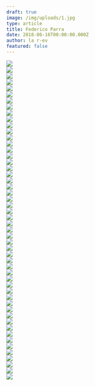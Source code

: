 ```yaml
---
draft: true
image: /img/uploads/1.jpg
type: article
title: Federico Parra
date: 2018-06-16T00:00:00.000Z
author: la r-ev
featured: false
---
```

<div><img src="/img/uploads/port_fedex_12.jpg"></div>

<div><img src="/img/uploads/port_fedex_25.jpg"></div>

<div><img src="/img/uploads/port_fedex_19.jpg"></div>

<div><img src="/img/uploads/port_fedex_40.jpg"></div>

<div><img src="/img/uploads/4.jpg"></div>

<div><img src="/img/uploads/3.jpg"></div>

<div><img src="/img/uploads/6.jpg"></div>

<div><img src="/img/uploads/port_fedex_9.jpg"></div>

<div><img src="/img/uploads/port_fedex_23.jpg"></div>

<div><img src="/img/uploads/port_fedex_29.jpg"></div>

<div><img src="/img/uploads/port_fedex_33.jpg"></div>

<div><img src="/img/uploads/port_fedex_10.jpg"></div>

<div><img src="/img/uploads/port_fedex_26.jpg"></div>

<div><img src="/img/uploads/port_fedex_20.jpg"></div>

<div><img src="/img/uploads/1.jpg"></div>

<div><img src="/img/uploads/7.jpg"></div>

<div><img src="/img/uploads/port_fedex_38.jpg"></div>

<div><img src="/img/uploads/port_fedex_24.jpg"></div>

<div><img src="/img/uploads/port_fedex_8.jpg"></div>

<div><img src="/img/uploads/port_fedex_28.jpg"></div>

<div><img src="/img/uploads/port_fedex_27.jpg"></div>

<div><img src="/img/uploads/2.jpg"></div>

<div><img src="/img/uploads/port_fedex_14.jpg"></div>

<div><img src="/img/uploads/9.jpg"></div>

<div><img src="/img/uploads/5.jpg"></div>

<div><img src="/img/uploads/port_fedex_43.jpg"></div>

<div><img src="/img/uploads/port_fedex_21.jpg"></div>

<div><img src="/img/uploads/port_fedex_22.jpg"></div>

<div><img src="/img/uploads/port_fedex_35.jpg"></div>

<div><img src="/img/uploads/port_fedex_32.jpg"></div>

<div><img src="/img/uploads/port_fedex_2.jpg"></div>

<div><img src="/img/uploads/port_fedex_42.jpg"></div>

<div><img src="/img/uploads/8.jpg"></div>

<div><img src="/img/uploads/port_fedex_3.jpg"></div>

<div><img src="/img/uploads/port_fedex_11.jpg"></div>

<div><img src="/img/uploads/port_fedex_13.jpg"></div>

<div><img src="/img/uploads/port_fedex_7.jpg"></div>

<div><img src="/img/uploads/port_fedex_5.jpg"></div>

<div><img src="/img/uploads/port_fedex_1.jpg"></div>

<div><img src="/img/uploads/port_fedex_4.jpg"></div>

<div><img src="/img/uploads/port_fedex_6.jpg"></div>

<div><img src="/img/uploads/port_fedex_15.jpg"></div>

<div><img src="/img/uploads/port_fedex_16.jpg"></div>

<div><img src="/img/uploads/port_fedex_17.jpg"></div>

<div><img src="/img/uploads/port_fedex_18.jpg"></div>

<div><img src="/img/uploads/port_fedex_30.jpg"></div>

<div><img src="/img/uploads/port_fedex_31.jpg"></div>

<div><img src="/img/uploads/port_fedex_34.jpg"></div>

<div><img src="/img/uploads/port_fedex_36.jpg"></div>

<div><img src="/img/uploads/port_fedex_37.jpg"></div>

<div><img src="/img/uploads/port_fedex_39.jpg"></div>

<div><img src="/img/uploads/port_fedex_41.jpg"></div>
